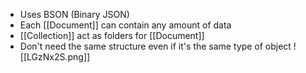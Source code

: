 - Uses BSON (Binary JSON)
- Each [[Document]] can contain any amount of data
- [[Collection]] act as folders for [[Document]]
- Don't need the same structure even if it's the same type of object
![[LGzNx2S.png]]